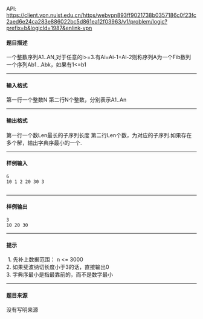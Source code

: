 API: https://client.vpn.nuist.edu.cn/https/webvpn893ff9021738b0357186c0f23fc2aed6e24ca283e886022bc5d861ea12f03963/v1/problem/logic?prefix=b&logicId=1987&enlink-vpn

#### 题目描述

一个整数序列A1..AN,对于任意的i>=3.有Ai=Ai-1+Ai-2则称序列A为一个Fib数列 一个序列Ab1...Abk，如果有1<=b1

---

#### 输入格式

第一行一个整数N 第二行N个整数，分别表示A1..An

---

#### 输出格式

第一行一个数Len最长的子序列长度 第二行Len个数，为对应的子序列.如果存在多个解，输出字典序最小的一个.

---

#### 样例输入
```
6 
10 1 2 20 30 3


```

---

#### 样例输出
```
3 
10 20 30 
```

---

#### 提示

 1\. 先补上数据范围： n <= 3000  
2\. 如果斐波纳切长度小于3的话，直接输出0  
3\. 字典序最小是指最靠前的，而不是数字最小

---

#### 题目来源

没有写明来源
